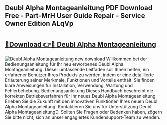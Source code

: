 ## Deubl Alpha Montageanleitung PDF Download Free - Part-MrH User Guide Repair - Service Owner Edition ALqVp

# <h2><a href="http://df7cccb.blite.top/?on=Deubl+Alpha+Montageanleitung">🔗Download 👉🔴 Deubl Alpha Montageanleitung</a></h2>

[![Deubl Alpha Montageanleitung new download](https://i.imgur.com/lujVjoI.png)](http://df7cccb.blite.top/?on=Deubl+Alpha+Montageanleitung)
Willkommen bei der Bedienungsanleitung für Ihr neu erworbenes Deubl Alpha Montageanleitung. Dieser umfassende Leitfaden soll Ihnen helfen, ein erfahrener Benutzer Ihres Produkts zu werden, indem er eine detaillierte Erläuterung seiner Merkmale, Funktionen und Vorteile enthält. Sie finden klare Anweisungen für Installation, Verwendung, Wartung und Fehlerbehebung. Bedienungsanleitung Dieses Handbuch beschreibt die korrekten Betriebsverfahren für Ihr neues Deubl Alpha Montageanleitung. Erleben Sie die Zukunft mit den innovativen Funktionen Ihres neuen Deubl Alpha Montageanleitung. Kontaktieren Sie uns für Unterstützung Deubl Alpha MontageanleitungD. Sollten Sie Fragen oder Bedenken haben, zögern Sie bitte nicht, sich an unser engagiertes Kundensupport-Team zu wenden.
